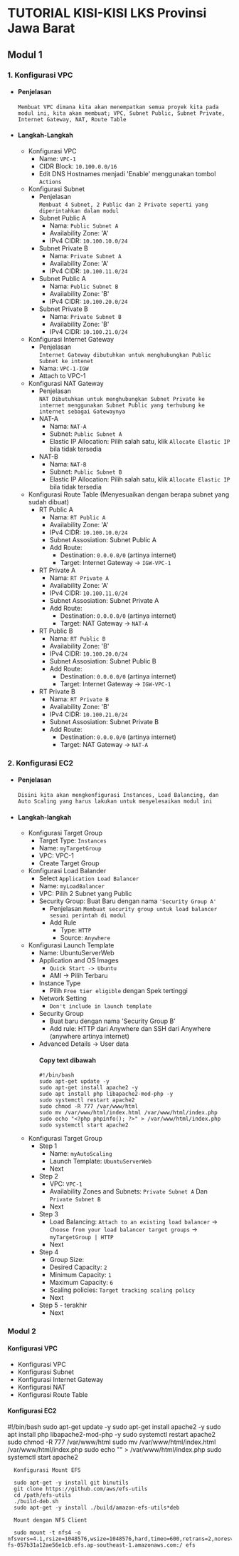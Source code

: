 # TUTORIAL KISI-KISI LKS Provinsi Jawa Barat
## Modul 1
### 1. Konfigurasi VPC
- #### Penjelasan  
  ```Membuat VPC dimana kita akan menempatkan semua proyek kita pada modul ini, kita akan membuat; VPC, Subnet Public, Subnet Private, Internet Gateway, NAT, Route Table```
- #### Langkah-Langkah
  - Konfigurasi VPC
    - Name: `VPC-1`
    - CIDR Block: `10.100.0.0/16`
    - Edit DNS Hostnames menjadi 'Enable' menggunakan tombol `Actions`
  - Konfigurasi Subnet
    - Penjelasan  
    ```Membuat 4 Subnet, 2 Public dan 2 Private seperti yang diperintahkan dalam modul```
    - Subnet Public A
      - Nama: `Public Subnet A`
      - Availability Zone: 'A'
      - IPv4 CIDR: `10.100.10.0/24`
    - Subnet Private B
      - Nama: `Private Subnet A`
      - Availability Zone: 'A'
      - IPv4 CIDR: `10.100.11.0/24`
    - Subnet Public A
      - Nama: `Public Subnet B`
      - Availability Zone: 'B'
      - IPv4 CIDR: `10.100.20.0/24`
    - Subnet Private B
      - Nama: `Private Subnet B`
      - Availability Zone: 'B'
      - IPv4 CIDR: `10.100.21.0/24`
   - Konfigurasi Internet Gateway
     - Penjelasan  
     ```Internet Gateway dibutuhkan untuk menghubungkan Public Subnet ke intenet```
     - Nama: `VPC-1-IGW`
     - Attach to VPC-1
   - Konfigurasi NAT Gateway
     - Penjelasan  
     ```NAT Dibutuhkan untuk menghubungkan Subnet Private ke internet menggunakan Subnet Public yang terhubung ke internet sebagai Gatewaynya```
     - NAT-A
       - Nama: `NAT-A`
       - Subnet: `Public Subnet A`
       - Elastic IP Allocation: Pilih salah satu, klik `Allocate Elastic IP` bila tidak tersedia
     - NAT-B
       - Nama: `NAT-B`
       - Subnet: `Public Subnet B`
       - Elastic IP Allocation: Pilih salah satu, klik `Allocate Elastic IP` bila tidak tersedia
  - Konfigurasi Route Table (Menyesuaikan dengan berapa subnet yang sudah dibuat)
    - RT Public A
      - Nama: `RT Public A`
      - Availability Zone: 'A'
      - IPv4 CIDR: `10.100.10.0/24`
      - Subnet Assosiation: Subnet Public A
      - Add Route:
        - Destination: `0.0.0.0/0` (artinya internet)
        - Target: Internet Gateway -> `IGW-VPC-1`
    - RT Private A
      - Nama: `RT Private A`
      - Availability Zone: 'A'
      - IPv4 CIDR: `10.100.11.0/24`
      - Subnet Assosiation: Subnet Private A
      - Add Route:
        - Destination: `0.0.0.0/0` (artinya internet)
        - Target: NAT Gateway -> `NAT-A`
    - RT Public B
      - Nama: `RT Public B`
      - Availability Zone: 'B'
      - IPv4 CIDR: `10.100.20.0/24`
      - Subnet Assosiation: Subnet Public B
      - Add Route:
        - Destination: `0.0.0.0/0` (artinya internet)
        - Target: Internet Gateway -> `IGW-VPC-1`
    - RT Private B
      - Nama: `RT Private B`
      - Availability Zone: 'B'
      - IPv4 CIDR: `10.100.21.0/24`
      - Subnet Assosiation: Subnet Private B
      - Add Route:
        - Destination: `0.0.0.0/0` (artinya internet)
        - Target: NAT Gateway -> `NAT-A`
### 2. Konfigurasi EC2
- #### Penjelasan  
  ```Disini kita akan mengkonfigurasi Instances, Load Balancing, dan Auto Scaling yang harus lakukan untuk menyelesaikan modul ini```
- #### Langkah-langkah
  - Konfigurasi Target Group
    - Target Type: `Instances`
    - Name: `myTargetGroup`
    - VPC: VPC-1
    - Create Target Group
  - Konfigurasi Load Balander
    - Select `Application Load Balancer`
    - Name: `myLoadBalancer`
    - VPC: Pilih 2 Subnet yang Public
    - Security Group: Buat Baru dengan nama `'Security Group A'`
      - Penjelasan
      ```Membuat security group untuk load balancer sesuai perintah di modul```
      - Add Rule
        - Type: `HTTP`
        - Source: `Anywhere`
  - Konfigurasi Launch Template
    - Name: UbuntuServerWeb
    - Application and OS Images 
      - `Quick Start -> Ubuntu`
      - AMI -> Pilih Terbaru
    - Instance Type
      - Pilih `Free tier eligible` dengan Spek tertinggi
    - Network Setting
      - `Don't include in launch template`
    - Security Group 
      - Buat baru dengan nama 'Security Group B'
      - Add rule: HTTP dari Anywhere dan SSH dari Anywhere (anywhere artinya internet)
    - Advanced Details -> User data
      #### Copy text dibawah
      ```
      #!/bin/bash
      sudo apt-get update -y
      sudo apt-get install apache2 -y
      sudo apt install php libapache2-mod-php -y
      sudo systemctl restart apache2
      sudo chmod -R 777 /var/www/html
      sudo mv /var/www/html/index.html /var/www/html/index.php
      sudo echo "<?php phpinfo(); ?>" > /var/www/html/index.php
      sudo systemctl start apache2
      ```
  - Konfigurasi Target Group
    - Step 1
      - Name: `myAutoScaling`
      - Launch Template: `UbuntuServerWeb`
      - Next
    - Step 2
      - VPC: `VPC-1`
      - Availability Zones and Subnets: `Private Subnet A` Dan `Private Subnet B`
      - Next
    - Step 3
      - Load Balancing: `Attach to an existing load balancer` -> `Choose from your load balancer target groups` -> `myTargetGroup | HTTP`
      - Next
    - Step 4
      - Group Size:
       -  Desired Capacity: `2`
       -  Minimum Capacity: `1`
       -  Maximum Capacity: `6`
      - Scaling policies: `Target tracking scaling policy`
      - Next
    - Step 5 - terakhir
      - Next
### Modul 2
#### Konfigurasi VPC
   - Konfigurasi VPC
   - Konfigurasi Subnet
   - Konfigurasi Internet Gateway
   - Konfigurasi NAT
   - Konfigurasi Route Table
#### Konfigurasi EC2
  #!/bin/bash
      sudo apt-get update -y
      sudo apt-get install apache2 -y
      sudo apt install php libapache2-mod-php -y
      sudo systemctl restart apache2
      sudo chmod -R 777 /var/www/html
      sudo mv /var/www/html/index.html /var/www/html/index.php
      sudo echo "<?php phpinfo(); ?>" > /var/www/html/index.php
      sudo systemctl start apache2
      
      Konfigurasi Mount EFS
      
      sudo apt-get -y install git binutils
      git clone https://github.com/aws/efs-utils
      cd /path/efs-utils
      ./build-deb.sh
      sudo apt-get -y install ./build/amazon-efs-utils*deb
      
      Mount dengan NFS Client
      
      sudo mount -t nfs4 -o nfsvers=4.1,rsize=1048576,wsize=1048576,hard,timeo=600,retrans=2,noresvport fs-057b31a12ae56e1cb.efs.ap-southeast-1.amazonaws.com:/ efs
